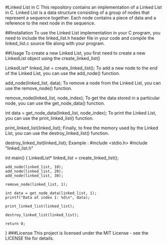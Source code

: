 #Linked List in C
This repository contains an implementation of a Linked List in C. Linked List is a data structure consisting of a group of nodes that represent a sequence together. Each node contains a piece of data and a reference to the next node in the sequence.

##Installation
To use the Linked List implementation in your C program, you need to include the linked_list.h header file in your code and compile the linked_list.c source file along with your program.

##Usage
To create a new Linked List, you first need to create a new LinkedList object using the create_linked_list()

LinkedList* linked_list = create_linked_list();
To add a new node to the end of the Linked List, you can use the add_node() function.


add_node(linked_list, data);
To remove a node from the Linked List, you can use the remove_node() function.

remove_node(linked_list, node_index);
To get the data stored in a particular node, you can use the get_node_data() function.


int data = get_node_data(linked_list, node_index);
To print the Linked List, you can use the print_linked_list() function.

print_linked_list(linked_list);
Finally, to free the memory used by the Linked List, you can use the destroy_linked_list() function.


destroy_linked_list(linked_list);
Example : 
#include <stdio.h>
#include "linked_list.h"

int main() {
    LinkedList* linked_list = create_linked_list();

    add_node(linked_list, 10);
    add_node(linked_list, 20);
    add_node(linked_list, 30);

    remove_node(linked_list, 1);

    int data = get_node_data(linked_list, 1);
    printf("Data at index 1: %d\n", data);

    print_linked_list(linked_list);

    destroy_linked_list(linked_list);

    return 0;
}
###License
This project is licensed under the MIT License - see the LICENSE file for details.
